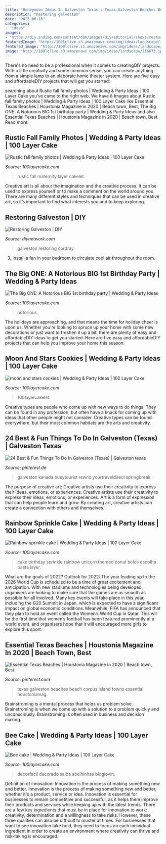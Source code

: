 ```yaml
---
title: "Honeymoon Ideas In Galveston Texas : Texas Galveston Beaches Beach Corpus Island Towns Essential Houstoniamag"
description: "Restoring galveston"
date: "2023-06-16"
categories:
- "ideas"
images:
- "https://diy.sndimg.com/content/dam/images/diy/editorial/shows/restoring-galveston/Restoring_Galveston.jpg.rend.hgtvcom.616.462.suffix/1598875848558.jpeg"
featuredImage: "http://100lclive.s3.amazonaws.com/img/ideas/landscape/181257.jpg"
featured_image: "http://100lclive.s3.amazonaws.com/img/ideas/landscape/165923.jpg"
image: "http://100lclive.s3.amazonaws.com/img/ideas/landscape/216673.jpg"
---
```



There's no need to be a professional when it comes to creatingDIY projects. With a little creativity and some common sense, you can create anything from a simple lamp to an elaborate home theater system. Here are five easy and affordableDIY projects that will get you started: 

	

		
searching about Rustic fall family photos | Wedding &amp; Party Ideas | 100 Layer Cake you've came to the right web. We have 8 Images about Rustic fall family photos | Wedding &amp; Party Ideas | 100 Layer Cake like Essential Texas Beaches | Houstonia Magazine in 2020 | Beach town, Best, The Big ONE: A Notorious BIG 1st birthday party | Wedding &amp; Party Ideas and also Essential Texas Beaches | Houstonia Magazine in 2020 | Beach town, Best. Read more:
		
    
## Rustic Fall Family Photos | Wedding &amp; Party Ideas | 100 Layer Cake

<img loading=lazy src="http://100lclive.s3.amazonaws.com/img/ideas/landscape/165923.jpg" onerror="this.onerror=null;this.src='https://tse2.mm.bing.net/th?id=OIP.CGk6NjSaWXnrcKapxfLrKAHaLH&amp;pid=15.1';" alt="Rustic fall family photos | Wedding &amp; Party Ideas | 100 Layer Cake">

_Source: 100layercake.com_

>rustic fall maternity layer cakelet. 

	

Creative art is all about the imagination and the creative process. It can be used to express yourself or to make a comment on the world around you. There are many different styles and techniques that can be used in creative art, so it’s important to find what interests you and to keep exploring.

    
## Restoring Galveston | DIY

<img loading=lazy src="https://diy.sndimg.com/content/dam/images/diy/editorial/shows/restoring-galveston/Restoring_Galveston.jpg.rend.hgtvcom.616.462.suffix/1598875848558.jpeg" onerror="this.onerror=null;this.src='https://tse2.mm.bing.net/th?id=OIP.MmhfjjiLBaeL0G6Z2uxxAgHaFj&amp;pid=15.1';" alt="Restoring Galveston | DIY">

_Source: diynetwork.com_

>galveston restoring cordray. 

	

3. Install a fan in your bedroom to circulate cool air throughout the room.

    
## The Big ONE: A Notorious BIG 1st Birthday Party | Wedding &amp; Party Ideas

<img loading=lazy src="http://100lclive.s3.amazonaws.com/img/ideas/landscape/216673.jpg" onerror="this.onerror=null;this.src='https://tse4.mm.bing.net/th?id=OIP.P9aMmYWzAwglsiwOX6OjWgHaLH&amp;pid=15.1';" alt="The Big ONE: A Notorious BIG 1st birthday party | Wedding &amp; Party Ideas">

_Source: 100layercake.com_

>notorious. 

	

The holidays are approaching, and that means the time for holiday cheer is upon us. Whether you're looking to spruce up your home with some new decorations or just want to freshen it up a bit, there are plenty of easy and affordableDIY ideas to get you started. Here are five easy and affordableDIY projects that can help you improve your home this season: 

    
## Moon And Stars Cookies | Wedding &amp; Party Ideas | 100 Layer Cake

<img loading=lazy src="http://100lclive.s3.amazonaws.com/img/ideas/landscape/203835.jpg" onerror="this.onerror=null;this.src='https://tse2.mm.bing.net/th?id=OIP.J0Vr3HDSE7Bf2YAnbD57mQHaLH&amp;pid=15.1';" alt="moon and stars cookies | Wedding &amp; Party Ideas | 100 Layer Cake">

_Source: 100layercake.com_

>100layercakelet. 

	

Creative types are people who come up with new ways to do things. They can be found in any profession, but often have a knack for coming up with ideas that other people might not consider. Creative types can be found everywhere, but their most common habitats are the arts and creativity.

    
## 24 Best &amp; Fun Things To Do In Galveston (Texas) | Galveston Texas

<img loading=lazy src="https://i.pinimg.com/736x/5f/14/11/5f141131f96b79b5cddff2eed1f74250.jpg" onerror="this.onerror=null;this.src='https://tse4.mm.bing.net/th?id=OIP.NzThB-nKofCXbDbUeeSJ-QHaLH&amp;pid=15.1';" alt="24 Best &amp; Fun Things To Do In Galveston (Texas) | Galveston texas">

_Source: pinterest.de_

>galveston kanada busytourist rewno yourtraveldirect springbreak. 

	

The purpose of creative art: Creative artists use their creativity to express their ideas, emotions, or experiences.
Creative artists use their creativity to express their ideas, emotions, or experiences. Art is a form of expression that can help people learn and grow. By creating art, creative artists can create a connection with others and themselves.

    
## Rainbow Sprinkle Cake | Wedding &amp; Party Ideas | 100 Layer Cake

<img loading=lazy src="http://100lclive.s3.amazonaws.com/img/ideas/landscape/185054.jpg" onerror="this.onerror=null;this.src='https://tse2.mm.bing.net/th?id=OIP.K4C2fTvZQz0hdKjkBQL05QHaKL&amp;pid=15.1';" alt="Rainbow sprinkle cake | Wedding &amp; Party Ideas | 100 Layer Cake">

_Source: 100layercake.com_

>cake birthday sprinkle rainbow unicorn themed donut bolos escolha pasta layer. 

	

What are the goals of 2022?
Outlook for 2022: The year leading up to the 2026 World Cup is scheduled to be a time of great excitement and anticipation. With new stadiums and technologies being developed, organisers are looking to make sure that the games are as smooth as possible for all involved. Many key events will take place in this year, including the G20 Summit in Japan, which is expected to have a significant impact on global economic conditions. Meanwhile, FIFA has announced that they plan to hold an event called the Women’s World Cup in Qatar. This will be the first time that women’s football has been featured prominently at a world event, and organisers hope that it will encouraged more girls to explore this sport.

    
## Essential Texas Beaches | Houstonia Magazine In 2020 | Beach Town, Best

<img loading=lazy src="https://i.pinimg.com/736x/19/d1/bf/19d1bf9fb16d55eba311f553634881fa.jpg" onerror="this.onerror=null;this.src='https://tse4.mm.bing.net/th?id=OIP.QopAwMov0yRM9hedgidXRAHaFj&amp;pid=15.1';" alt="Essential Texas Beaches | Houstonia Magazine in 2020 | Beach town, Best">

_Source: pinterest.com_

>texas galveston beaches beach corpus island towns essential houstoniamag. 

	

Brainstroming is a mental process that helps us problem solve. Brainstroming is when we come up with a solution to a problem quickly and unconsciously. Brainstroming is often used in business and decision making.

    
## Bee Cake | Wedding &amp; Party Ideas | 100 Layer Cake

<img loading=lazy src="http://100lclive.s3.amazonaws.com/img/ideas/landscape/181257.jpg" onerror="this.onerror=null;this.src='https://tse2.mm.bing.net/th?id=OIP.8d8mgP8j7xHFmsgEdnh-sAHaLH&amp;pid=15.1';" alt="Bee cake | Wedding &amp; Party Ideas | 100 Layer Cake">

_Source: 100layercake.com_

>decorfacil decorado saiba abelhinhas bloglovin. 

	

Definition of innovation: Innovation is the process of making something new and better.
Innovation is the process of making something new and better, whether it's a product, service or idea. Innovation is essential for businesses to remain competitive and successful, as it helps them improve their products and services while keeping up with the latest trends.
There are a few key ingredients that must be in place for innovation to work: creativity, determination and a willingness to take risks. However, these three qualities can also be difficult to muster at times. For businesses that want to see innovation take hold, they need to focus on each individual ingredient in order to create an environment where creativity can thrive and risk-taking is encouraged.

